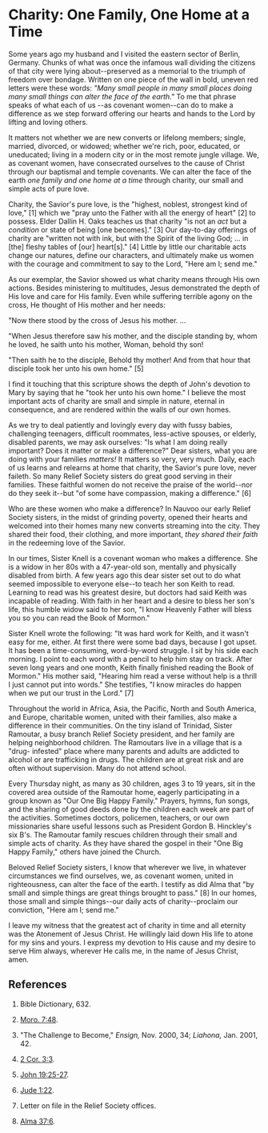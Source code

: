 # Charity: One Family, One Home at a Time

Some years ago my husband and I visited the eastern sector of Berlin, Germany.
Chunks of what was once the infamous wall dividing the citizens of that city
were lying about--preserved as a memorial to the triumph of freedom over
bondage. Written on one piece of the wall in bold, uneven red letters were
these words: _"Many small people in many small places doing many small things
can alter the face of the earth."_ To me that phrase speaks of what each of us
--as covenant women--can do to make a difference as we step forward offering
our hearts and hands to the Lord by lifting and loving others.

It matters not whether we are new converts or lifelong members; single,
married, divorced, or widowed; whether we're rich, poor, educated, or
uneducated; living in a modern city or in the most remote jungle village. We,
as covenant women, have consecrated ourselves to the cause of Christ through
our baptismal and temple covenants. We can alter the face of the earth _one
family and one home at a time_ through charity, our small and simple acts of
pure love.

Charity, the Savior's pure love, is the "highest, noblest, strongest kind of
love," [1]  which we "pray unto the Father with all the energy of heart" [2]
to possess. Elder Dallin H. Oaks teaches us that charity "is not an _act_ but
a _condition_ or state of being [one becomes]." [3]  Our day-to-day offerings
of charity are "written not with ink, but with the Spirit of the living God; ...
in [the] fleshy tables of [our] heart[s]." [4]  Little by little our
charitable acts change our natures, define our characters, and ultimately make
us women with the courage and commitment to say to the Lord, "Here am I; send
me."

As our exemplar, the Savior showed us what charity means through His own
actions. Besides ministering to multitudes, Jesus demonstrated the depth of
His love and care for His family. Even while suffering terrible agony on the
cross, He thought of His mother and her needs:

"Now there stood by the cross of Jesus his mother. ...

"When Jesus therefore saw his mother, and the disciple standing by, whom he
loved, he saith unto his mother, Woman, behold thy son!

"Then saith he to the disciple, Behold thy mother! And from that hour that
disciple took her unto his own home." [5]

I find it touching that this scripture shows the depth of John's devotion to
Mary by saying that he "took her unto his own home." I believe the most
important acts of charity are small and simple in nature, eternal in
consequence, and are rendered within the walls of our own homes.

As we try to deal patiently and lovingly every day with fussy babies,
challenging teenagers, difficult roommates, less-active spouses, or elderly,
disabled parents, we may ask ourselves: "Is what I am doing really important?
Does it matter or make a difference?" Dear sisters, what you are doing with
your families _matters!_ It matters so very, very much. Daily, each of us
learns and relearns at home that charity, the Savior's pure love, never
faileth. So many Relief Society sisters do great good serving in their
families. These faithful women do not receive the praise of the world--nor do
they seek it--but "of some have compassion, making a difference." [6]

Who are these women who make a difference? In Nauvoo our early Relief Society
sisters, in the midst of grinding poverty, opened their hearts and welcomed
into their homes many new converts streaming into the city. They shared their
food, their clothing, and more important, _they shared their faith_ in the
redeeming love of the Savior.

In our times, Sister Knell is a covenant woman who makes a difference. She is
a widow in her 80s with a 47-year-old son, mentally and physically disabled
from birth. A few years ago this dear sister set out to do what seemed
impossible to everyone else--to teach her son Keith to read. Learning to read
was his greatest desire, but doctors had said Keith was incapable of reading.
With faith in her heart and a desire to bless her son's life, this humble
widow said to her son, "I know Heavenly Father will bless you so you can read
the Book of Mormon."

Sister Knell wrote the following: "It was hard work for Keith, and it wasn't
easy for me, either. At first there were some bad days, because I got upset.
It has been a time-consuming, word-by-word struggle. I sit by his side each
morning. I point to each word with a pencil to help him stay on track. After
seven long years and one month, Keith finally finished reading the Book of
Mormon." His mother said, "Hearing him read a verse without help is a thrill I
just cannot put into words." She testifies, "I know miracles do happen when we
put our trust in the Lord." [7]

Throughout the world in Africa, Asia, the Pacific, North and South America,
and Europe, charitable women, united with their families, also make a
difference in their communities. On the tiny island of Trinidad, Sister
Ramoutar, a busy branch Relief Society president, and her family are helping
neighborhood children. The Ramoutars live in a village that is a "drug-
infested" place where many parents and adults are addicted to alcohol or are
trafficking in drugs. The children are at great risk and are often without
supervision. Many do not attend school.

Every Thursday night, as many as 30 children, ages 3 to 19 years, sit in the
covered area outside of the Ramoutar home, eagerly participating in a group
known as "Our One Big Happy Family." Prayers, hymns, fun songs, and the
sharing of good deeds done by the children each week are part of the
activities. Sometimes doctors, policemen, teachers, or our own missionaries
share useful lessons such as President Gordon B. Hinckley's six B's. The
Ramoutar family rescues children through their small and simple acts of
charity. As they have shared the gospel in their "One Big Happy Family,"
others have joined the Church.

Beloved Relief Society sisters, I know that wherever we live, in whatever
circumstances we find ourselves, we, as covenant women, united in
righteousness, can alter the face of the earth. I testify as did Alma that "by
small and simple things are great things brought to pass." [8]  In our homes,
those small and simple things--our daily acts of charity--proclaim our
conviction, "Here am I; send me."

I leave my witness that the greatest act of charity in time and all eternity
was the Atonement of Jesus Christ. He willingly laid down His life to atone
for my sins and yours. I express my devotion to His cause and my desire to
serve Him always, wherever He calls me, in the name of Jesus Christ, amen.

## References

  1.  Bible Dictionary, 632.

  2.   [Moro. 7:48](https://www.lds.org/scriptures/bofm/moro/7.48?lang=eng#47).

  3.  "The Challenge to Become," _Ensign,_ Nov. 2000, 34; _Liahona,_ Jan. 2001, 42.

  4.   [2 Cor. 3:3](https://www.lds.org/scriptures/nt/2-cor/3.3?lang=eng#2).

  5.   [John 19:25-27](https://www.lds.org/scriptures/nt/john/19.25-27?lang=eng#24).

  6.   [Jude 1:22](https://www.lds.org/scriptures/nt/jude/1.22?lang=eng#21).

  7.  Letter on file in the Relief Society offices.

  8.   [Alma 37:6](https://www.lds.org/scriptures/bofm/alma/37.6?lang=eng#5).

